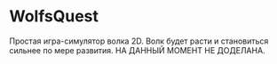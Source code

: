 # WolfsQuest
Простая игра-симулятор волка 2D. Волк будет расти и становиться сильнее по мере развития. НА ДАННЫЙ МОМЕНТ НЕ ДОДЕЛАНА.
